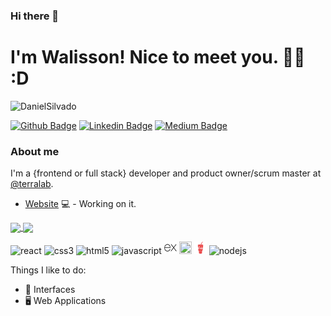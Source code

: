 ### Hi there 👋

# I'm Walisson! Nice to meet you. 👋🏻  :D

<p align="left"> <img src="https://komarev.com/ghpvc/?username=walissonfarias" alt="DanielSilvado" /> </p>

[![Github Badge](https://img.shields.io/badge/-Github-000?style=flat-square&logo=Github&logoColor=white&link=https://github.com/walissonfarias)](https://github.com/walissonfarias)
[![Linkedin Badge](https://img.shields.io/badge/-LinkedIn-blue?style=flat-square&logo=Linkedin&logoColor=white&link=www.linkedin.com/in/walissonfarias)](www.linkedin.com/in/walissonfarias)
[![Medium Badge](https://img.shields.io/badge/-Github-000?style=flat-square&logo=Github&logoColor=white&link=https://github.com/walissonfarias)](https://github.com/walissonfarias)

### About me
I'm a {frontend or full stack} developer and product owner/scrum master at [@terralab](http://www2.decom.ufop.br/terralab/).
- [Website](https://walissonfarias.github.io/) 💻 - Working on it.

<p align="left">
  <a href="https://github.com/anuraghazra/github-readme-stats">
    <img
      align="center"
      src="https://github-readme-stats.anuraghazra1.vercel.app/api?username=walissonfarias&show_icons=true&hide_border=true&count_private=true&show_icons=true&custom_title=Github%20Status&hide=issues&layout=compact"
    />
  </a>
  <a href="https://github.com/anuraghazra/github-readme-stats">
    <img
      align="center"
      src="https://github-readme-stats.vercel.app/api/top-langs/?username=walissonfarias&layout=compact&show_icons=true&hide_border=true"
    />
  </a>
</p>

<p align="left">
<img src="https://devicons.github.io/devicon/devicon.git/icons/react/react-original-wordmark.svg" alt="react" width="20" height="20"/>
<img src="https://devicons.github.io/devicon/devicon.git/icons/css3/css3-original-wordmark.svg" alt="css3"  width="20" height="20"/>
<img src="https://devicons.github.io/devicon/devicon.git/icons/html5/html5-original-wordmark.svg" alt="html5"  width="20" height="20"/>
<img src="https://devicons.github.io/devicon/devicon.git/icons/javascript/javascript-original.svg" alt="javascript" width="20" height="20"/>
<img src="https://github.com/devicons/devicon/blob/master/icons/express/express-original.svg" alt="express" width="20" height="20"/>
<img src="https://github.com/devicons/devicon/blob/master/icons/git/git-original.svg alt="git" width="20" height="20"/>
<img src="https://github.com/devicons/devicon/blob/master/icons/gulp/gulp-plain.svg" alt="gulp" width="20" height="20"/>                                                           <img src="https://devicons.github.io/devicon/devicon.git/icons/nodejs/nodejs-original.svg" alt="nodejs" width="20" height="20"/></p><p align="center">
</p>

Things I like to do:
- 🎨 Interfaces
- 🖥 Web Applications
